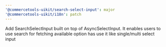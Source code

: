 ```yaml
---
'@commercetools-uikit/search-select-input': major
'@commercetools-uikit/i18n': patch
---
```


Add SearchSelectInput built on top of AsyncSelectInput. It enables users to use search for fetching available option has use it like single/multi select input
